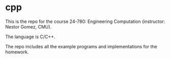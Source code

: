 # cpp
This is the repo for the course 24-780: Engineering Computation (instructor: Nestor Gomez, CMU).

The language is C/C++.

The repo includes all the example programs and implementations for the homework.
